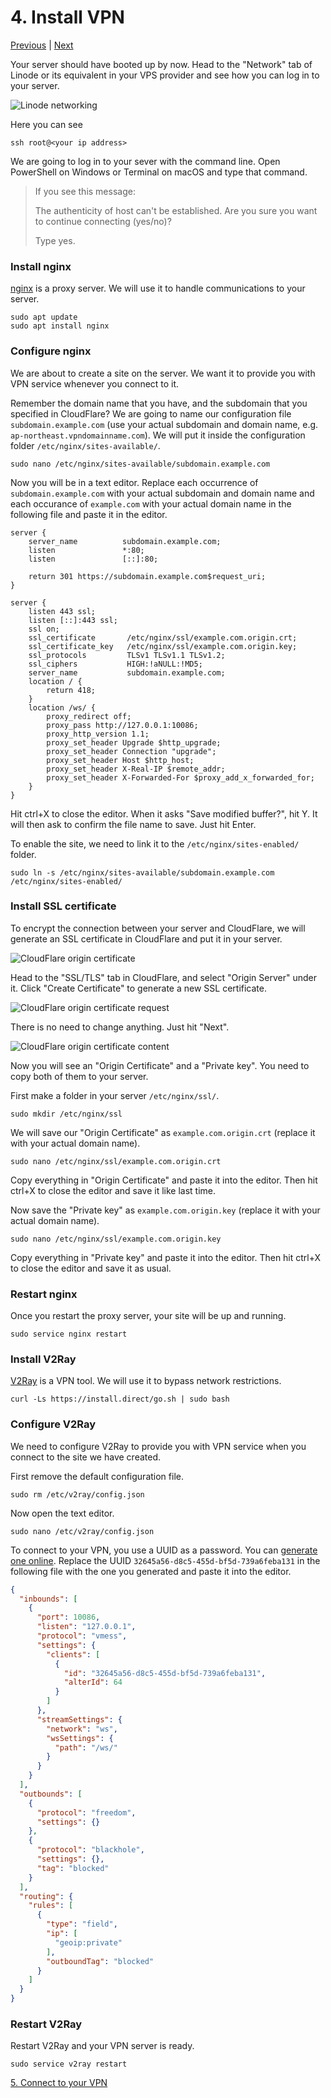 # 4. Install VPN

[Previous](./3.md) | [Next](./5.md)

Your server should have booted up by now. Head to the "Network" tab of Linode or its equivalent in your VPS provider and see how you can log in to your server.

![Linode networking](../images/linode-networking.png)

Here you can see

```
ssh root@<your ip address>
```

We are going to log in to your sever with the command line. Open PowerShell on Windows or Terminal on macOS and type that command.

> If you see this message:
>
> The authenticity of host can't be established. Are you sure you want to continue connecting (yes/no)?
>
> Type yes.

### Install nginx

[nginx](https://nginx.org/en/) is a proxy server. We will use it to handle communications to your server.

```
sudo apt update
sudo apt install nginx
```

### Configure nginx

We are about to create a site on the server. We want it to provide you with VPN service whenever you connect to it.

Remember the domain name that you have, and the subdomain that you specified in CloudFlare? We are going to name our configuration file `subdomain.example.com` (use your actual subdomain and domain name, e.g. `ap-northeast.vpndomainname.com`). We will put it inside the configuration folder `/etc/nginx/sites-available/`.

```
sudo nano /etc/nginx/sites-available/subdomain.example.com
```

Now you will be in a text editor. Replace each occurrence of `subdomain.example.com` with your actual subdomain and domain name and each occurance of `example.com` with your actual domain name in the following file and paste it in the editor.

```
server {
    server_name          subdomain.example.com;
    listen               *:80;
    listen               [::]:80;

    return 301 https://subdomain.example.com$request_uri;
}

server {
    listen 443 ssl;
    listen [::]:443 ssl;
    ssl on;
    ssl_certificate       /etc/nginx/ssl/example.com.origin.crt;
    ssl_certificate_key   /etc/nginx/ssl/example.com.origin.key;
    ssl_protocols         TLSv1 TLSv1.1 TLSv1.2;
    ssl_ciphers           HIGH:!aNULL:!MD5;
    server_name           subdomain.example.com;
    location / {
        return 418;
    }
    location /ws/ {
        proxy_redirect off;
        proxy_pass http://127.0.0.1:10086;
        proxy_http_version 1.1;
        proxy_set_header Upgrade $http_upgrade;
        proxy_set_header Connection "upgrade";
        proxy_set_header Host $http_host;
        proxy_set_header X-Real-IP $remote_addr;
        proxy_set_header X-Forwarded-For $proxy_add_x_forwarded_for;
    }
}
```

Hit ctrl+X to close the editor. When it asks "Save modified buffer?", hit Y. It will then ask to confirm the file name to save. Just hit Enter.

To enable the site, we need to link it to the `/etc/nginx/sites-enabled/` folder.

```
sudo ln -s /etc/nginx/sites-available/subdomain.example.com /etc/nginx/sites-enabled/
```

### Install SSL certificate

To encrypt the connection between your server and CloudFlare, we will generate an SSL certificate in CloudFlare and put it in your server.

![CloudFlare origin certificate](../images/cloudflare-origin-certificate.png)

Head to the "SSL/TLS" tab in CloudFlare, and select "Origin Server" under it. Click "Create Certificate" to generate a new SSL certificate.

![CloudFlare origin certificate request](../images/cloudflare-origin-certificate-request.png)

There is no need to change anything. Just hit "Next".

![CloudFlare origin certificate content](../images/cloudflare-origin-certificate-content.png)

Now you will see an "Origin Certificate" and a "Private key". You need to copy both of them to your server.

First make a folder in your server `/etc/nginx/ssl/`.

```
sudo mkdir /etc/nginx/ssl
```

We will save our "Origin Certificate" as `example.com.origin.crt` (replace it with your actual domain name).

```
sudo nano /etc/nginx/ssl/example.com.origin.crt
```

Copy everything in "Origin Certificate" and paste it into the editor. Then hit ctrl+X to close the editor and save it like last time.

Now save the "Private key" as `example.com.origin.key` (replace it with your actual domain name).

```
sudo nano /etc/nginx/ssl/example.com.origin.key
```

Copy everything in "Private key" and paste it into the editor. Then hit ctrl+X to close the editor and save it as usual.

### Restart nginx

Once you restart the proxy server, your site will be up and running.

```
sudo service nginx restart
```

### Install V2Ray

[V2Ray](https://www.v2ray.com/en/) is a VPN tool. We will use it to bypass network restrictions.

```
curl -Ls https://install.direct/go.sh | sudo bash
```

### Configure V2Ray

We need to configure V2Ray to provide you with VPN service when you connect to the site we have created.

First remove the default configuration file.

```
sudo rm /etc/v2ray/config.json
```

Now open the text editor.

```
sudo nano /etc/v2ray/config.json
```

To connect to your VPN, you use a UUID as a password. You can [generate one online](https://www.uuidgenerator.net). Replace the UUID `32645a56-d8c5-455d-bf5d-739a6feba131` in the following file with the one you generated and paste it into the editor.

```json
{
  "inbounds": [
    {
      "port": 10086,
      "listen": "127.0.0.1",
      "protocol": "vmess",
      "settings": {
        "clients": [
          {
            "id": "32645a56-d8c5-455d-bf5d-739a6feba131",
            "alterId": 64
          }
        ]
      },
      "streamSettings": {
        "network": "ws",
        "wsSettings": {
          "path": "/ws/"
        }
      }
    }
  ],
  "outbounds": [
    {
      "protocol": "freedom",
      "settings": {}
    },
    {
      "protocol": "blackhole",
      "settings": {},
      "tag": "blocked"
    }
  ],
  "routing": {
    "rules": [
      {
        "type": "field",
        "ip": [
          "geoip:private"
        ],
        "outboundTag": "blocked"
      }
    ]
  }
}
```

### Restart V2Ray

Restart V2Ray and your VPN server is ready.

```
sudo service v2ray restart
```

[5. Connect to your VPN](./5.md)